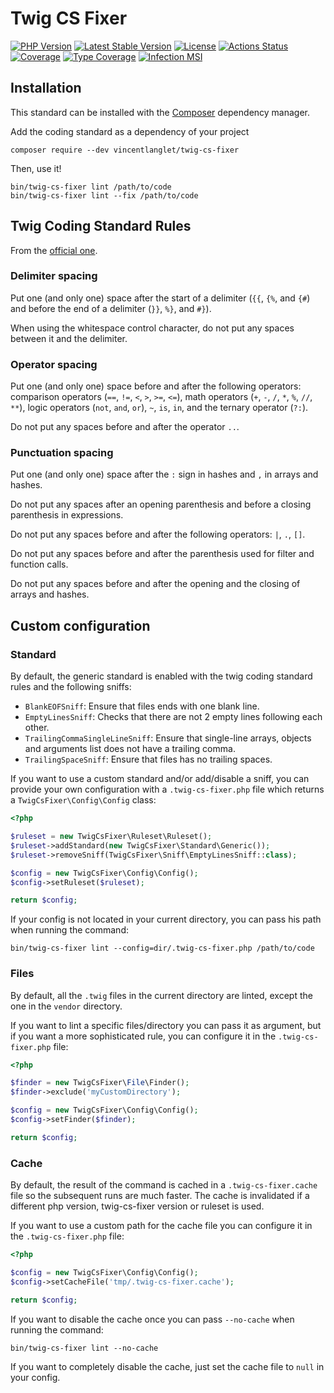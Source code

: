 # Twig CS Fixer

[![PHP Version](http://poser.pugx.org/vincentlanglet/twig-cs-fixer/require/php)](https://packagist.org/packages/vincentlanglet/twig-cs-fixer)
[![Latest Stable Version](http://poser.pugx.org/vincentlanglet/twig-cs-fixer/v)](https://packagist.org/packages/vincentlanglet/twig-cs-fixer)
[![License](http://poser.pugx.org/vincentlanglet/twig-cs-fixer/license)](https://packagist.org/packages/vincentlanglet/twig-cs-fixer)
[![Actions Status](https://github.com/VincentLanglet/Twig-CS-Fixer/workflows/Test/badge.svg)](https://github.com/RobDWaller/csp-generator/actions)
[![Coverage](https://codecov.io/gh/VincentLanglet/Twig-CS-Fixer/branch/main/graph/badge.svg)](https://codecov.io/gh/VincentLanglet/Twig-CS-Fixer/branch/main)
[![Type Coverage](https://shepherd.dev/github/VincentLanglet/Twig-CS-Fixer/coverage.svg)](https://shepherd.dev/github/VincentLanglet/Twig-CS-Fixer)
[![Infection MSI](https://badge.stryker-mutator.io/github.com/VincentLanglet/Twig-CS-Fixer/main)](https://infection.github.io)

## Installation

This standard can be installed with the [Composer](https://getcomposer.org/) dependency manager.

Add the coding standard as a dependency of your project
```
composer require --dev vincentlanglet/twig-cs-fixer
```

Then, use it!
```
bin/twig-cs-fixer lint /path/to/code
bin/twig-cs-fixer lint --fix /path/to/code
```

## Twig Coding Standard Rules

From the [official one](https://twig.symfony.com/doc/3.x/coding_standards.html).

### Delimiter spacing

Put one (and only one) space after the start of a delimiter (`{{`, `{%`, and `{#`)
and before the end of a delimiter (`}}`, `%}`, and `#}`).

When using the whitespace control character, do not put any spaces between it and the delimiter.

### Operator spacing

Put one (and only one) space before and after the following operators:
comparison operators (`==`, `!=`, `<`, `>`, `>=`, `<=`), math operators (`+`, `-`, `/`, `*`, `%`, `//`, `**`),
logic operators (`not`, `and`, `or`), `~`, `is`, `in`, and the ternary operator (`?:`).

Do not put any spaces before and after the operator `..`.

### Punctuation spacing

Put one (and only one) space after the `:` sign in hashes and `,` in arrays and hashes.

Do not put any spaces after an opening parenthesis and before a closing parenthesis in expressions.

Do not put any spaces before and after the following operators: `|`, `.`, `[]`.

Do not put any spaces before and after the parenthesis used for filter and function calls.

Do not put any spaces before and after the opening and the closing of arrays and hashes.

## Custom configuration

### Standard

By default, the generic standard is enabled with the twig coding standard rules and the following sniffs:
 - `BlankEOFSniff`: Ensure that files ends with one blank line.
 - `EmptyLinesSniff`: Checks that there are not 2 empty lines following each other.
 - `TrailingCommaSingleLineSniff`: Ensure that single-line arrays, objects and arguments list does not have a trailing comma.
 - `TrailingSpaceSniff`: Ensure that files has no trailing spaces.

If you want to use a custom standard and/or add/disable a sniff, you can provide your own configuration with
a `.twig-cs-fixer.php` file which returns a `TwigCsFixer\Config\Config` class:
```php
<?php

$ruleset = new TwigCsFixer\Ruleset\Ruleset();
$ruleset->addStandard(new TwigCsFixer\Standard\Generic());
$ruleset->removeSniff(TwigCsFixer\Sniff\EmptyLinesSniff::class);

$config = new TwigCsFixer\Config\Config();
$config->setRuleset($ruleset);

return $config;
```

If your config is not located in your current directory, you can pass his path when running the command:
```
bin/twig-cs-fixer lint --config=dir/.twig-cs-fixer.php /path/to/code
```

### Files

By default, all the `.twig` files in the current directory are linted, except the one in the `vendor` directory.

If you want to lint a specific files/directory you can pass it as argument, but if you want a more sophisticated
rule, you can configure it in the `.twig-cs-fixer.php` file:
```php
<?php

$finder = new TwigCsFixer\File\Finder();
$finder->exclude('myCustomDirectory');

$config = new TwigCsFixer\Config\Config();
$config->setFinder($finder);

return $config;
```

### Cache

By default, the result of the command is cached in a `.twig-cs-fixer.cache` file so the subsequent runs are much
faster. The cache is invalidated if a different php version, twig-cs-fixer version or ruleset is used.

If you want to use a custom path for the cache file you can configure it in the `.twig-cs-fixer.php` file:
```php
<?php

$config = new TwigCsFixer\Config\Config();
$config->setCacheFile('tmp/.twig-cs-fixer.cache');

return $config;
```

If you want to disable the cache once you can pass `--no-cache` when running the command:
```
bin/twig-cs-fixer lint --no-cache
```
If you want to completely disable the cache, just set the cache file to `null` in your config.
